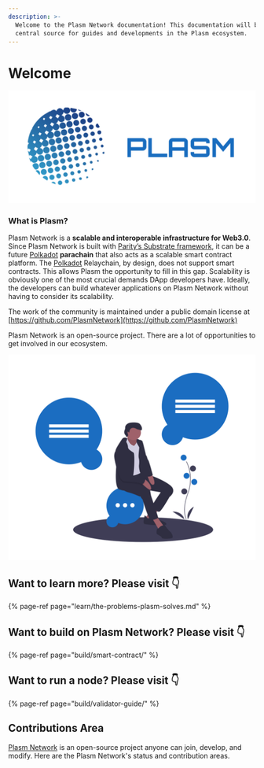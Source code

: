 ```yaml
---
description: >-
  Welcome to the Plasm Network documentation! This documentation will be your
  central source for guides and developments in the Plasm ecosystem.
---
```


# Welcome

![](.gitbook/assets/sukurnshotto-2020-05-27-200702png.png)

### What is Plasm?

Plasm Network is a **scalable and interoperable infrastructure for Web3.0**. Since Plasm Network is built with [Parity’s Substrate framework](https://www.substrate.io/), it can be a future [Polkadot](https://polkadot.network/) **parachain** that also acts as a scalable smart contract platform. The [Polkadot](https://polkadot.network/) Relaychain, by design, does not support smart contracts. This allows Plasm the opportunity to fill in this gap. Scalability is obviously one of the most crucial demands DApp developers have. Ideally, the developers can build whatever applications on Plasm Network without having to consider its scalability.

The work of the community is maintained under a public domain license at  
[https://github.com/PlasmNetwork](https://github.com/PlasmNetwork)

Plasm Network is an open-source project. There are a lot of opportunities to get involved in our ecosystem. 

![](.gitbook/assets/undraw_ideas_s70l-1-.png)

## Want to learn more? Please visit 👇

{% page-ref page="learn/the-problems-plasm-solves.md" %}

## Want to build on Plasm Network? Please visit 👇

{% page-ref page="build/smart-contract/" %}

## Want to run a node? Please visit 👇

{% page-ref page="build/validator-guide/" %}

## Contributions Area

[Plasm Network](https://www.plasmnet.io/) is an open-source project anyone can join, develop, and modify. Here are the Plasm  Network's status and contribution areas.

